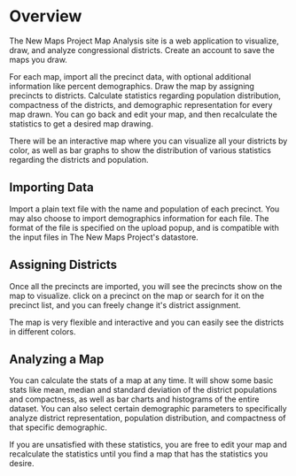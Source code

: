 # Overview

The New Maps Project Map Analysis site is a web application to visualize, draw, and analyze congressional districts. Create an account to save the maps you draw. 

For each map, import all the precinct data, with optional additional information like percent demographics. Draw the map by assigning precincts to districts. Calculate statistics regarding population distribution, compactness of the districts, and demographic representation for every map drawn. You can go back and edit your map, and then recalculate the statistics to get a desired map drawing.

There will be an interactive map where you can visualize all your districts by color, as well as bar graphs to show the distribution of various statistics regarding the districts and population.

## Importing Data

Import a plain text file with the name and population of each precinct. You may also choose to import demographics information for each file. The format of the file is specified on the upload popup, and is compatible with the input files in The New Maps Project's datastore.

## Assigning Districts

Once all the precincts are imported, you will see the precincts show on the map to visualize. click on a precinct on the map or search for it on the precinct list, and you can freely change it's district assignment. 

The map is very flexible and interactive and you can easily see the districts in different colors.

## Analyzing a Map

You can calculate the stats of a map at any time. It will show some basic stats like mean, median and standard deviation of the district populations and compactness, as well as bar charts and histograms of the entire dataset. You can also select certain demographic parameters to specifically analyze district representation, population distribution, and compactness of that specific demographic. 

If you are unsatisfied with these statistics, you are free to edit your map and recalculate the statistics until you find a map that has the statistics you desire.